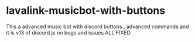 # lavalink-musicbot-with-buttons
This a advanced music bot with discord buttons , advanced commands and it is v13 of discord.js no bugs and issues ALL FIXED
